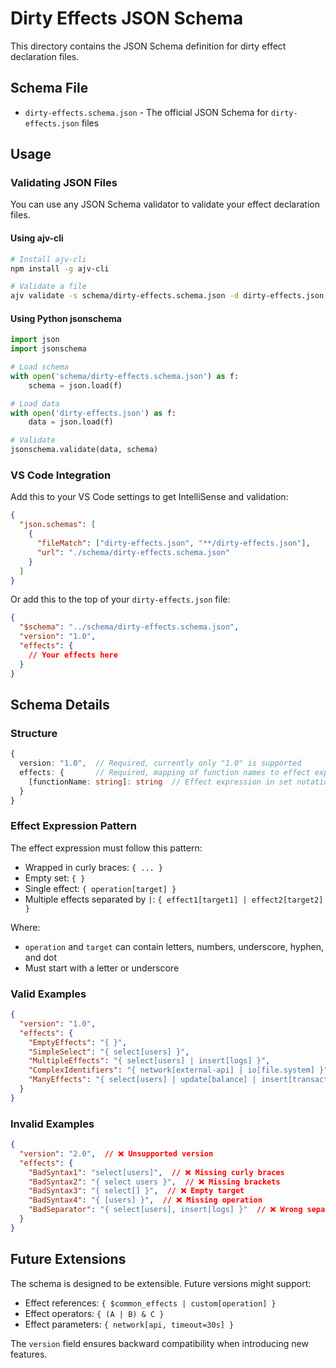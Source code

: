 # Dirty Effects JSON Schema

This directory contains the JSON Schema definition for dirty effect declaration files.

## Schema File

- `dirty-effects.schema.json` - The official JSON Schema for `dirty-effects.json` files

## Usage

### Validating JSON Files

You can use any JSON Schema validator to validate your effect declaration files.

#### Using ajv-cli

```bash
# Install ajv-cli
npm install -g ajv-cli

# Validate a file
ajv validate -s schema/dirty-effects.schema.json -d dirty-effects.json
```

#### Using Python jsonschema

```python
import json
import jsonschema

# Load schema
with open('schema/dirty-effects.schema.json') as f:
    schema = json.load(f)

# Load data
with open('dirty-effects.json') as f:
    data = json.load(f)

# Validate
jsonschema.validate(data, schema)
```

### VS Code Integration

Add this to your VS Code settings to get IntelliSense and validation:

```json
{
  "json.schemas": [
    {
      "fileMatch": ["dirty-effects.json", "**/dirty-effects.json"],
      "url": "./schema/dirty-effects.schema.json"
    }
  ]
}
```

Or add this to the top of your `dirty-effects.json` file:

```json
{
  "$schema": "../schema/dirty-effects.schema.json",
  "version": "1.0",
  "effects": {
    // Your effects here
  }
}
```

## Schema Details

### Structure

```typescript
{
  version: "1.0",  // Required, currently only "1.0" is supported
  effects: {       // Required, mapping of function names to effect expressions
    [functionName: string]: string  // Effect expression in set notation
  }
}
```

### Effect Expression Pattern

The effect expression must follow this pattern:
- Wrapped in curly braces: `{ ... }`
- Empty set: `{ }`
- Single effect: `{ operation[target] }`
- Multiple effects separated by `|`: `{ effect1[target1] | effect2[target2] }`

Where:
- `operation` and `target` can contain letters, numbers, underscore, hyphen, and dot
- Must start with a letter or underscore

### Valid Examples

```json
{
  "version": "1.0",
  "effects": {
    "EmptyEffects": "{ }",
    "SimpleSelect": "{ select[users] }",
    "MultipleEffects": "{ select[users] | insert[logs] }",
    "ComplexIdentifiers": "{ network[external-api] | io[file.system] }",
    "ManyEffects": "{ select[users] | update[balance] | insert[transactions] | network[payment-api] }"
  }
}
```

### Invalid Examples

```json
{
  "version": "2.0",  // ❌ Unsupported version
  "effects": {
    "BadSyntax1": "select[users]",  // ❌ Missing curly braces
    "BadSyntax2": "{ select users }",  // ❌ Missing brackets
    "BadSyntax3": "{ select[] }",  // ❌ Empty target
    "BadSyntax4": "{ [users] }",  // ❌ Missing operation
    "BadSeparator": "{ select[users], insert[logs] }"  // ❌ Wrong separator (comma instead of |)
  }
}
```

## Future Extensions

The schema is designed to be extensible. Future versions might support:
- Effect references: `{ $common_effects | custom[operation] }`
- Effect operators: `{ (A | B) & C }`
- Effect parameters: `{ network[api, timeout=30s] }`

The `version` field ensures backward compatibility when introducing new features.
